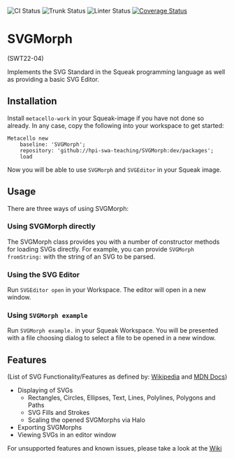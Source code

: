 ![CI Status](https://github.com/hpi-swa-teaching/SVGMorph/actions/workflows/ci.yml/badge.svg?branch=dev)
![Trunk Status](https://github.com/hpi-swa-teaching/SVGMorph/actions/workflows/ci-trunk.yml/badge.svg?branch=dev)
![Linter Status](https://github.com/hpi-swa-teaching/SVGMorph/actions/workflows/ci-linter.yml/badge.svg?branch=dev)
[![Coverage Status](https://coveralls.io/repos/github/hpi-swa-teaching/SVGMorph/badge.svg?branch=dev)](https://coveralls.io/github/hpi-swa-teaching/SVGMorph?branch=dev)

# SVGMorph
(SWT22-04)

Implements the SVG Standard in the Squeak programming language as well as providing a basic SVG Editor. 

## Installation
Install `metacello-work` in your Squeak-image if you have not done so already. In any case, copy the following into your workspace to get started:
```smalltalk
Metacello new
    baseline: 'SVGMorph';
    repository: 'github://hpi-swa-teaching/SVGMorph:dev/packages';
    load
```

Now you will be able to use `SVGMorph` and `SVGEditor` in your Squeak image.

## Usage

There are three ways of using SVGMorph:

### Using SVGMorph directly

The SVGMorph class provides you with a number of constructor methods for loading SVGs directly. For example, you can provide `SVGMorph fromString:` with the string of an SVG to be parsed.

### Using the SVG Editor

Run `SVGEditor open` in your Workspace. The editor will open in a new window.

### Using `SVGMorph example`

Run `SVGMorph example.` in your Squeak Workspace. You will be presented with a file choosing dialog to select a file to be opened in a new window.

## Features

(List of SVG Functionality/Features as defined by: [Wikipedia](https://en.wikipedia.org/wiki/Scalable_Vector_Graphics) and  [MDN Docs](https://developer.mozilla.org/en-US/docs/Web/SVG/Tutorial))

- Displaying of SVGs
    - Rectangles, Circles, Ellipses, Text, Lines, Polylines, Polygons and Paths
    - SVG Fills and Strokes
    - Scaling the opened SVGMorphs via Halo
- Exporting SVGMorphs
- Viewing SVGs in an editor window

For unsupported features and known issues, please take a look at the [Wiki](https://github.com/hpi-swa-teaching/SVGMorph/wiki/Known-Issues-and-unsupported-features)
